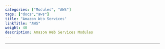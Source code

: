 ```yaml
---
categories: ["Modules", "AWS"]
tags: ["docs","aws"] 
title: "Amazon Web Services"
linkTitle: "AWS"
weight: 40
description: Amazon Web Services Modules
---
```

<hr>